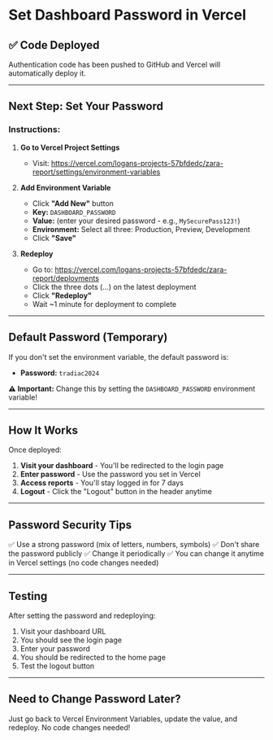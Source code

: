 # Set Dashboard Password in Vercel

## ✅ Code Deployed
Authentication code has been pushed to GitHub and Vercel will automatically deploy it.

---

## Next Step: Set Your Password

### Instructions:

1. **Go to Vercel Project Settings**
   - Visit: https://vercel.com/logans-projects-57bfdedc/zara-report/settings/environment-variables

2. **Add Environment Variable**
   - Click **"Add New"** button
   - **Key:** `DASHBOARD_PASSWORD`
   - **Value:** (enter your desired password - e.g., `MySecurePass123!`)
   - **Environment:** Select all three: Production, Preview, Development
   - Click **"Save"**

3. **Redeploy**
   - Go to: https://vercel.com/logans-projects-57bfdedc/zara-report/deployments
   - Click the three dots (...) on the latest deployment
   - Click **"Redeploy"**
   - Wait ~1 minute for deployment to complete

---

## Default Password (Temporary)

If you don't set the environment variable, the default password is:
- **Password:** `tradiac2024`

**⚠️ Important:** Change this by setting the `DASHBOARD_PASSWORD` environment variable!

---

## How It Works

Once deployed:
1. **Visit your dashboard** - You'll be redirected to the login page
2. **Enter password** - Use the password you set in Vercel
3. **Access reports** - You'll stay logged in for 7 days
4. **Logout** - Click the "Logout" button in the header anytime

---

## Password Security Tips

✅ Use a strong password (mix of letters, numbers, symbols)
✅ Don't share the password publicly
✅ Change it periodically
✅ You can change it anytime in Vercel settings (no code changes needed)

---

## Testing

After setting the password and redeploying:
1. Visit your dashboard URL
2. You should see the login page
3. Enter your password
4. You should be redirected to the home page
5. Test the logout button

---

## Need to Change Password Later?

Just go back to Vercel Environment Variables, update the value, and redeploy. No code changes needed!